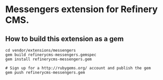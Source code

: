 # Messengers extension for Refinery CMS.

## How to build this extension as a gem

    cd vendor/extensions/messengers
    gem build refinerycms-messengers.gemspec
    gem install refinerycms-messengers.gem

    # Sign up for a http://rubygems.org/ account and publish the gem
    gem push refinerycms-messengers.gem
